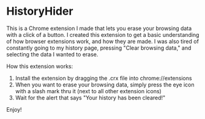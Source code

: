 # HistoryHider
This is a Chrome extension I made that lets you erase your browsing data with a click of a button.
I created this extension to get a basic understanding of how browser extensions work, and how they are made. I was also tired of constantly going to my history page, pressing "Clear browsing data," and selecting the data I wanted to erase.

How this extension works: 
  1) Install the extension by dragging the .crx file into chrome://extensions
  2) When you want to erase your browsing data, simply press the eye icon with a slash mark thru it (next to all other extension icons)
  3) Wait for the alert that says "Your history has been cleared!"

Enjoy!
